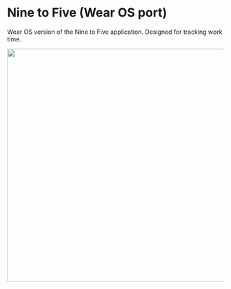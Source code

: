 # Nine to Five (Wear OS port)
Wear OS version of the Nine to Five application. Designed for tracking work time.
<p align="center">
  <img src="http://tommiseppanen.github.io/screenshots/nine-to-five-wear.png" width="540">
</p>